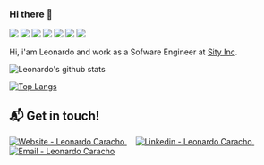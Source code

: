 ### Hi there 👋

 <p>   <img src="http://views.whatilearened.today/views/github/LeonardoCaracho/views.svg"/> 
  <img src="https://img.shields.io/badge/Front End-Flutter-36e8eb"/>
  <img src="https://img.shields.io/badge/Front End-Angular-f55247"/>
    <img src="https://img.shields.io/badge/Back End-NodeJS-f55247"/>
    <img src="https://img.shields.io/badge/Back End-Typescript-ff9d00"/>
<a href="https://github.com/LeonardoCaracho/"><img src="https://img.shields.io/github/followers/LeonardoCaracho?color=%234CC61E&label=GitHub%20Followers%20%3A"/></a>
    <a href="https://github.com/LeonardoCaracho?tab=repositories"><img src="https://badges.frapsoft.com/os/v2/open-source.svg?v=103"/></a></p>


Hi, i'am Leonardo and work as a Sofware Engineer at [Sity Inc](https://www.sityinc.com/). 



![Leonardo's github stats](https://github-readme-stats.vercel.app/api?username=LeonardoCaracho&count_private=true&show_icons=true&theme=dracula)



[![Top Langs](https://github-readme-stats.vercel.app/api/top-langs/?username=leonardocaracho&count_private=true&layout=compact)](https://github.com/leonardocaracho/github-readme-stats)



## :mailbox_with_mail: Get in touch!

<a href="" target="_blank" >
  <img alt="Website - Leonardo Caracho" src="https://img.shields.io/badge/Website--%23F8952D?style=social">
</a>&nbsp;&nbsp;&nbsp;
<a href="https://www.linkedin.com/in/leonardo-caracho-559513157/" target="_blank" >
  <img alt="Linkedin - Leonardo Caracho" src="https://img.shields.io/badge/Linkedin--%23F8952D?style=social&logo=linkedin">
</a>&nbsp;&nbsp;&nbsp;
<a href="mailto:leeo.apc@gmail.com" target="_blank" >
  <img alt="Email - Leonardo Caracho" src="https://img.shields.io/badge/Email--%23F8952D?style=social&logo=gmail">
</a> 


